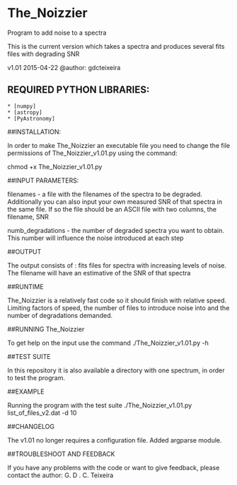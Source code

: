 The_Noizzier
============

Program to add noise to a spectra

This is the current version which takes a spectra and produces
several fits files with degrading SNR

v1.01 2015-04-22
@author: gdcteixeira

## REQUIRED PYTHON LIBRARIES:

	* [numpy]
	* [astropy]
	* [PyAstronomy]

##INSTALLATION:

In order to make The_Noizzier an executable file you need to change the 
file permissions of The_Noizzier_v1.01.py using the command:

chmod +x The_Noizzier_v1.01.py

##INPUT PARAMETERS:

filenames - a file with the filenames of the spectra to be degraded. 
Additionally you can also input your own measured SNR of that spectra
in the same file. If so the file should be an ASCII file with two columns,
the filename, SNR

numb_degradations - the number of degraded spectra you want to obtain. This
number will influence the noise introduced at each step


##OUTPUT

The output consists of :
fits files for spectra with increasing levels of noise. The filename will
have an estimative of the SNR of that spectra

##RUNTIME

The_Noizzier is a relatively fast code so it should finish with relative
speed. Limiting factors of speed, the number of files to introduce noise
into and the number of degradations demanded.

##RUNNING The_Noizzier

To get help on the input use the command 
./The_Noizzier_v1.01.py	-h

##TEST SUITE

In this repository it is also available a directory with one spectrum,
in order to test the program.

##EXAMPLE

Running the program with the test suite
./The_Noizzier_v1.01.py list_of_files_v2.dat -d 10

##CHANGELOG

The v1.01 no longer requires a configuration file.
Added argparse module.

##TROUBLESHOOT AND FEEDBACK

If you have any problems with the code or want to give feedback, please contact the author: G. D . C. Teixeira
